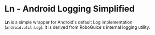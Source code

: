
 # Ln - Android Logging Simplified

**Ln** is a simple wrapper for Android's default Log implementation (`android.util.Log`). It is derived from RoboGuice's internal logging utility.